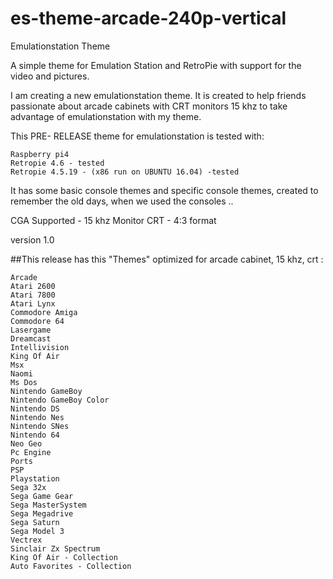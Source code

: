 # es-theme-arcade-240p-vertical

Emulationstation Theme

A simple theme for Emulation Station and RetroPie with support for the video and pictures. 

I am creating a new emulationstation theme. It is created to help friends passionate about arcade cabinets with CRT monitors 15 khz to take advantage of emulationstation with my theme.

This PRE- RELEASE theme for emulationstation is tested with:

    Raspberry pi4
    Retropie 4.6 - tested
    Retropie 4.5.19 - (x86 run on UBUNTU 16.04) -tested

It has some basic console themes and specific console themes, created to remember the old days, when we used the consoles .. 

CGA Supported - 15 khz Monitor CRT - 4:3 format

version 1.0

##This release has this "Themes" optimized for arcade cabinet, 15 khz, crt :

    Arcade
    Atari 2600
    Atari 7800
    Atari Lynx
    Commodore Amiga
    Commodore 64
    Lasergame
    Dreamcast
    Intellivision
    King Of Air
    Msx
    Naomi
    Ms Dos
    Nintendo GameBoy
    Nintendo GameBoy Color
    Nintendo DS
    Nintendo Nes
    Nintendo SNes
    Nintendo 64
    Neo Geo
    Pc Engine
    Ports
    PSP
    Playstation
    Sega 32x
    Sega Game Gear
    Sega MasterSystem
    Sega Megadrive
    Sega Saturn
    Sega Model 3
    Vectrex
    Sinclair Zx Spectrum
    King Of Air - Collection
    Auto Favorites - Collection
